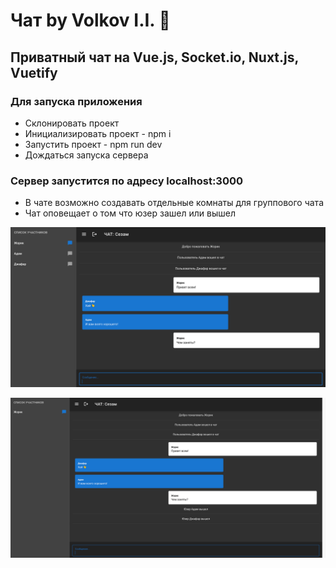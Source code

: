 # Чат by Volkov I.I.  📨
## Приватный чат на Vue.js, Socket.io, Nuxt.js, Vuetify

### Для запуска приложения

- Склонировать проект
- Инициализировать проект - npm i
- Запустить проект - npm run dev
- Дождаться запуска сервера

### Сервер запустится по адресу localhost:3000

- В чате возможно создавать отдельные комнаты для группового чата
- Чат оповещает о том что юзер зашел или вышел

![screenshot](chat-page-1.png)

![screenshot](chat-page-2.png)
